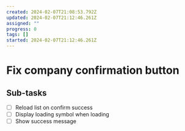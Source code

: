 ```yaml
---
created: 2024-02-07T21:08:53.792Z
updated: 2024-02-07T21:12:46.261Z
assigned: ""
progress: 0
tags: []
started: 2024-02-07T21:12:46.261Z
---
```


# Fix company confirmation button

## Sub-tasks

- [ ] Reload list on confirm success
- [ ] Display loading symbol when loading
- [ ] Show success message
